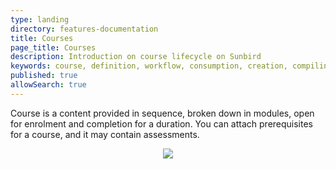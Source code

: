```yaml
---
type: landing
directory: features-documentation
title: Courses
page_title: Courses
description: Introduction on course lifecycle on Sunbird
keywords: course, definition, workflow, consumption, creation, compiling course, batches, assigning batches
published: true
allowSearch: true
---
```

Course is a content provided in sequence, broken down in modules, open for enrolment and completion for a duration. You can attach prerequisites for a course, and it may contain assessments.

<center><img src="pages/features-documentation/images/courses_mindmup.png"></center>

